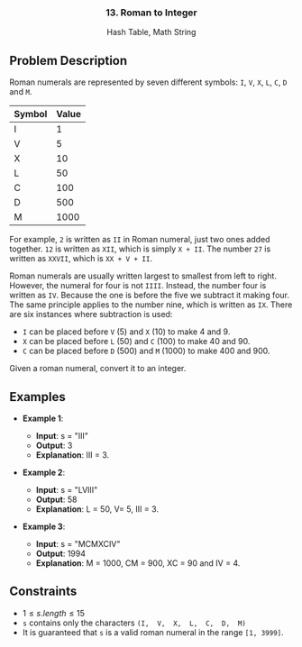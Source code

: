 <p align="center">

  <h3 align="center">13. Roman to Integer</h3>

  <p align="center">
    Hash Table, Math String
    <br>
  </p>
</p>

## Problem Description

Roman numerals are represented by seven different symbols: `I`, `V`, `X`, `L`, `C`, `D` and `M`.

| **Symbol** | **Value** |
| ------ | --- |
|  I  |  1  |
|  V  |  5  |
|  X  |  10  |
|  L  |  50  |
|  C  |  100  |
|  D  |  500  |
|  M  |  1000  |

For example, `2` is written as `II` in Roman numeral, just two ones added together. `12` is written as `XII`, which is simply `X + II`. The number `27` is written as `XXVII`, which is `XX + V + II`.

Roman numerals are usually written largest to smallest from left to right. However, the numeral for four is not `IIII`. Instead, the number four is written as `IV`. Because the one is before the five we subtract it making four. The same principle applies to the number nine, which is written as `IX`. There are six instances where subtraction is used:

 - `I` can be placed before `V` (5) and `X` (10) to make 4 and 9. 
 - `X` can be placed before `L` (50) and `C` (100) to make 40 and 90. 
 - `C` can be placed before `D` (500) and `M` (1000) to make 400 and 900.

 Given a roman numeral, convert it to an integer.

## Examples
- **Example 1**:
  - **Input**: s = "III"
  - **Output**: 3
  - **Explanation**: III = 3.

- **Example 2**:
  - **Input**: s = "LVIII"
  - **Output**: 58
  - **Explanation**: L = 50, V= 5, III = 3.

- **Example 3**:
  - **Input**: s = "MCMXCIV"
  - **Output**: 1994
  - **Explanation**: M = 1000, CM = 900, XC = 90 and IV = 4.
 
## Constraints
- $1 \leq s.length \leq 15$
- `s` contains only the characters `(I,  V,  X,  L,  C,  D,  M)`
- It is guaranteed that `s` is a valid roman numeral in the range `[1, 3999]`.
